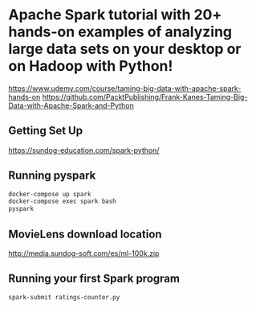 # Apache Spark tutorial with 20+ hands-on examples of analyzing large data sets on your desktop or on Hadoop with Python!

https://www.udemy.com/course/taming-big-data-with-apache-spark-hands-on
https://github.com/PacktPublishing/Frank-Kanes-Taming-Big-Data-with-Apache-Spark-and-Python

## Getting Set Up
https://sundog-education.com/spark-python/

## Running pyspark

```bash
docker-compose up spark
docker-compose exec spark bash
pyspark
```

## MovieLens download location
http://media.sundog-soft.com/es/ml-100k.zip

## Running your first Spark program

```bash
spark-submit ratings-counter.py 
```
